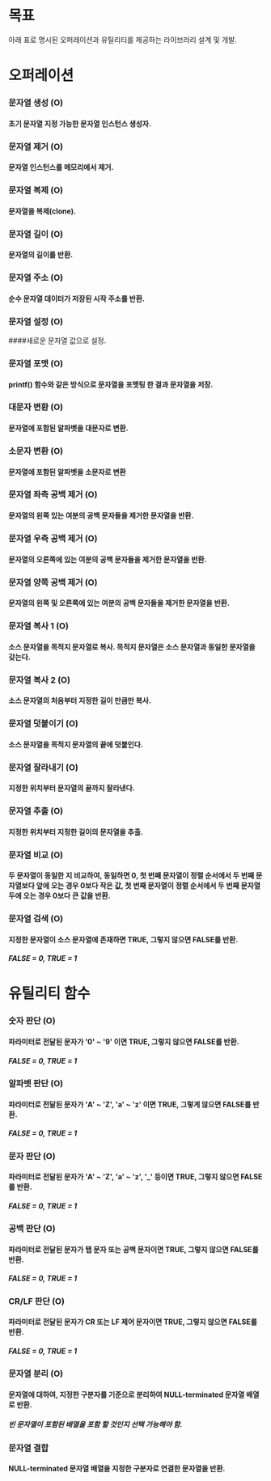 # 목표
아래 표로 명시된 오퍼레이션과 유틸리티를 제공하는 라이브러리 설계 및 개발.
 
# 오퍼레이션
### 문자열 생성 (O)
#### 초기 문자열 지정 가능한 문자열 인스턴스 생성자.

### 문자열 제거 (O)
#### 문자열 인스턴스를 메모리에서 제거.
 
### 문자열 복제 (O)
#### 문자열을 복제(clone).
 
### 문자열 길이 (O)
#### 문자열의 길이를 반환.
 
### 문자열 주소 (O)
#### 순수 문자열 데이터가 저장된 시작 주소를 반환.
 
### 문자열 설정 (O)
####새로운 문자열 값으로 설정.
 
### 문자열 포맷 (O)
#### printf() 함수와 같은 방식으로 문자열을 포맷팅 한 결과 문자열을 저장.
 
### 대문자 변환 (O)
#### 문자열에 포함된 알파벳을 대문자로 변환.
 
### 소문자 변환 (O)
#### 문자열에 포함된 알파벳을 소문자로 변환
 
### 문자열 좌측 공백 제거 (O)
#### 문자열의 왼쪽 있는 여분의 공백 문자들을 제거한 문자열을 반환.
 
### 문자열 우측 공백 제거 (O)
#### 문자열의 오른쪽에 있는 여분의 공백 문자들을 제거한 문자열을 반환.
 
### 문자열 양쪽 공백 제거 (O)
#### 문자열의 왼쪽 및 오른쪽에 있는 여분의 공백 문자들을 제거한 문자열을 반환.
 
### 문자열 복사 1 (O)
#### 소스 문자열을 목적지 문자열로 복사. 목적지 문자열은 소스 문자열과 동일한 문자열을 갖는다.
 
### 문자열 복사 2 (O)
#### 소스 문자열의 처음부터 지정한 길이 만큼만 복사.
 
### 문자열 덧붙이기 (O)
#### 소스 문자열을 목적지 문자열의 끝에 덧붙인다.
 
### 문자열 잘라내기 (O)
#### 지정한 위치부터 문자열의 끝까지 잘라낸다.
 
### 문자열 추출 (O)
#### 지정한 위치부터 지정한 길이의 문자열을 추출.
 
### 문자열 비교 (O)
#### 두 문자열이 동일한 지 비교하여, 동일하면 0, 첫 번째 문자열이 정렬 순서에서 두 번째 문자열보다 앞에 오는 경우 0보다 작은 값, 첫 번째 문자열이 정렬 순서에서 두 번째 문자열 두에 오는 경우 0보다 큰 값을 반환.
 
### 문자열 검색 (O)
#### 지정한 문자열이 소스 문자열에 존재하면 TRUE, 그렇지 않으면 FALSE를 반환.
##### FALSE = 0, TRUE = 1
 
# 유틸리티 함수
### 숫자 판단 (O)
#### 파라미터로 전달된 문자가 '0' ~ '9' 이면 TRUE, 그렇지 않으면 FALSE를 반환.
##### FALSE = 0, TRUE = 1

### 알파벳 판단 (O)
#### 파라미터로 전달된 문자가 'A' ~ 'Z', 'a' ~ 'z' 이면 TRUE, 그렇게 않으면 FALSE를 반환.
##### FALSE = 0, TRUE = 1

### 문자 판단 (O)
#### 파라미터로 전달된 문자가 'A' ~ 'Z', 'a' ~ 'z', '_' 등이면 TRUE, 그렇지 않으면 FALSE를 반환.
##### FALSE = 0, TRUE = 1

### 공백 판단 (O)
#### 파라미터로 전달된 문자가 탭 문자 또는 공백 문자이면 TRUE, 그렇지 않으면 FALSE를 반환.
##### FALSE = 0, TRUE = 1

### CR/LF 판단 (O)
#### 파라미터로 전달된 문자가 CR 또는 LF 제어 문자이면 TRUE, 그렇지 않으면 FALSE를 반환.
##### FALSE = 0, TRUE = 1

### 문자열 분리 (O)
#### 문자열에 대하여, 지정한 구분자를 기준으로 분리하여 NULL-terminated 문자열 배열로 반환.
##### 빈 문자열이 포함된 배열을 포함 할 것인지 선택 가능해야 함.

### 문자열 결합
#### NULL-terminated 문자열 배열을 지정한 구분자로 연결한 문자열을 반환.
 

